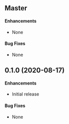 ## Master

#### Enhancements

* None

#### Bug Fixes

* None

## 0.1.0 (2020-08-17)

#### Enhancements

* Initial release

#### Bug Fixes

* None
